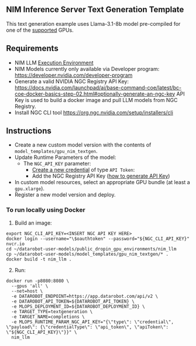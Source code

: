 ## NIM Inference Server Text Generation Template

This text generation example uses Llama-3.1-8b model pre-compiled for one of the [supported](https://docs.nvidia.com/nim/large-language-models/latest/support-matrix.html#llama-3-1-8b-instruct) GPUs.

## Requirements
- NIM LLM [Execution Environment](../../public_dropin_gpu_environments/nim_llm/)
- NIM Models currently only available via Developer program:
https://developer.nvidia.com/developer-program
- Generate a valid NVIDIA NGC Registry API Key:
https://docs.nvidia.com/launchpad/ai/base-command-coe/latest/bc-coe-docker-basics-step-02.html#optionally-generate-an-ngc-key
API Key is used to build a docker image and pull LLM models from NGC Registry.
- Install NGC CLI tool https://org.ngc.nvidia.com/setup/installers/cli

## Instructions

- Create a new custom model version with the contents of `model_templates/gpu_nim_textgen`.
- Update Runtime Parameters of the model:
  - The `NGC_API_KEY` parameter:
    - [Create a new credential](https://docs.datarobot.com/en/docs/data/connect-data/stored-creds.html#credentials-management) of type `API Token`:
    - Add the NGC Registry API Key ([how to generate API Key](https://docs.nvidia.com/launchpad/ai/base-command-coe/latest/bc-coe-docker-basics-step-02.html#optionally-generate-an-ngc-key))
- In custom model resources, select an appropriate GPU bundle (at least a `gpu.xlarge`).
- Register a new model version and deploy.

### To run locally using Docker

1. Build an image:
```shell
export NGC_CLI_API_KEY=<INSERT NGC API KEY HERE>
docker login --username="\$oauthtoken" --password="${NGC_CLI_API_KEY}" nvcr.io
cd ~/datarobot-user-models/public_dropin_gpu_environments/nim_llm
cp ~/datarobot-user-models/model_templates/gpu_nim_textgen/* .
docker build -t nim_llm .
```

2. Run:
```shell
docker run -p8080:8080 \
  --gpus 'all' \
  --net=host \
  -e DATAROBOT_ENDPOINT=https://app.datarobot.com/api/v2 \
  -e DATAROBOT_API_TOKEN=${DATAROBOT_API_TOKEN} \
  -e MLOPS_DEPLOYMENT_ID=${DATAROBOT_DEPLOYMENT_ID} \
  -e TARGET_TYPE=textgeneration \
  -e TARGET_NAME=completions \
  -e MLOPS_RUNTIME_PARAM_NGC_API_KEY="{\"type\": \"credential\", \"payload\": {\"credentialType\": \"api_token\", \"apiToken\": \"${NGC_CLI_API_KEY}\"}}" \
  nim_llm
```
